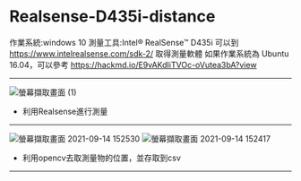 # Realsense-D435i-distance
作業系統:windows 10
測量工具:Intel® RealSense™ D435i
可以到 https://www.intelrealsense.com/sdk-2/ 取得測量軟體
如果作業系統為 Ubuntu 16.04，可以參考 https://hackmd.io/E9vAKdIiTVOc-oVutea3bA?view

---
![螢幕擷取畫面 (1)](https://user-images.githubusercontent.com/56072433/137354790-bb820ac2-aff0-4d23-b5be-4a089db2cfa4.png)
* 利用Realsense進行測量
---

![螢幕擷取畫面 2021-09-14 152530](https://user-images.githubusercontent.com/56072433/137355095-94654b6e-07e1-4907-a5d4-6ac04dd70af5.png)
![螢幕擷取畫面 2021-09-14 152417](https://user-images.githubusercontent.com/56072433/137355098-eb30e131-78cb-4940-9c56-e7770169a2f4.png)
* 利用opencv去取測量物的位置，並存取到csv
---
